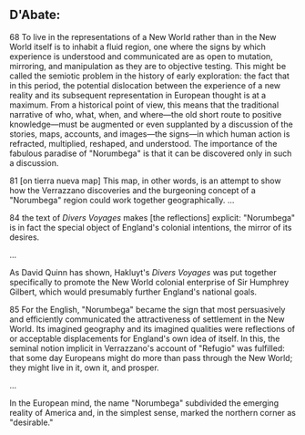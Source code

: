 ## D'Abate:

68 To live in the representations of a New World rather than in the New World itself is to inhabit a fluid region, one where the signs by which experience is understood and communicated are as open to mutation, mirroring, and manipulation as they are to objective testing. This might be called the semiotic problem in the history of early exploration: the fact that in this period, the potential dislocation between the experience of a new reality and its subsequent representation in European thought is at a maximum. From a historical point of view, this means that the traditional narrative of who, what, when, and where—the old short route to positive knowledge—must be augmented or even supplanted by a discussion of the stories, maps, accounts, and images—the signs—in which human action is refracted, multiplied, reshaped, and understood. The importance of the fabulous paradise of "Norumbega" is that it can be discovered only in such a discussion. 

81 [on tierra nueva map] This map, in other words, is an attempt to show how the Verrazzano discoveries and the burgeoning concept of a "Norumbega" region could work together geographically. ...

84 the text of _Divers Voyages_ makes [the reflections] explicit: "Norumbega" is in fact the special object of England's colonial intentions, the mirror of its desires.

...

As David Quinn has shown, Hakluyt's _Divers Voyages_ was put together specifically to promote the New World colonial enterprise of Sir Humphrey Gilbert, which would presumably further England's national goals.

85 For the English, "Norumbega" became the sign that most persuasively and efficiently communicated the attractiveness of settlement in the New World. Its imagined geography and its imagined qualities were reflections of or acceptable displacements for England's own idea of itself. In this, the seminal notion implicit in Verrazzano's account of "Refugio" was fulfilled: that some day Europeans might do more than pass through the New World; they might live in it, own it, and prosper. 


...

In the European mind, the name "Norumbega" subdivided the emerging reality of America and, in the simplest sense, marked the northern corner as "desirable." 
